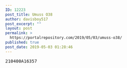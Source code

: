 ```yaml
---
ID: 12223
post_title: Umuss O38
author: davisboy517
post_excerpt: ""
layout: post
permalink: >
  https://portalrepository.com/2019/05/03/umuss-o38/
published: true
post_date: 2019-05-03 01:28:46
---
```

<pre>210400A16357</pre>